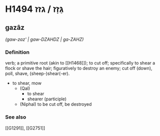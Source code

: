 # H1494 גַּזָז / גזז

## gazâz

_(gaw-zaz' | ɡaw-DZAHDZ | ɡa-ZAHZ)_

### Definition

verb; a primitive root (akin to [[H1468]]); to cut off; specifically to shear a flock or shave the hair; figuratively to destroy an enemy; cut off (down), poll, shave, (sheep-)shear(-er).

- to shear, mow
    - (Qal)
        - to shear
        - shearer (participle)
    - (Niphal) to be cut off, be destroyed
### See also

[[G1291]], [[G2751]]

